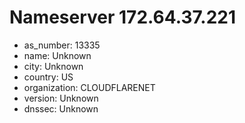 # Nameserver 172.64.37.221

* as_number: 13335
* name: Unknown
* city: Unknown
* country: US
* organization: CLOUDFLARENET
* version: Unknown
* dnssec: Unknown

